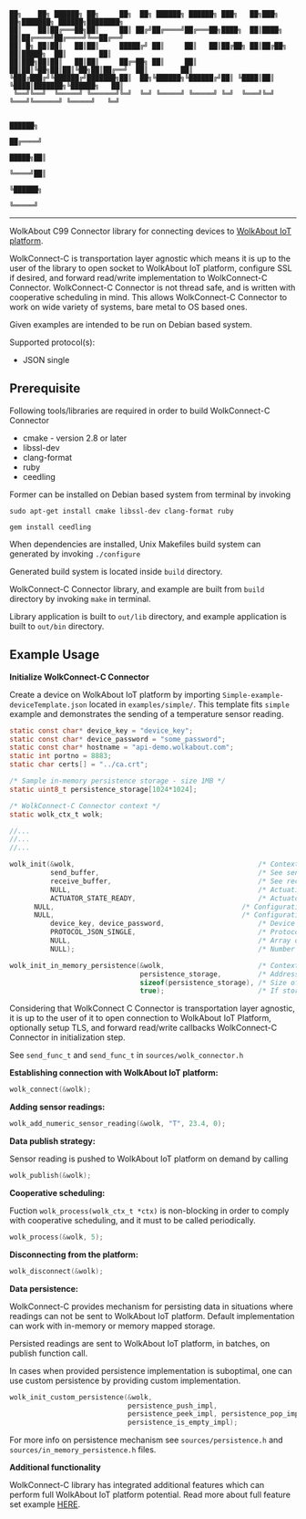 ``` 
██╗    ██╗ ██████╗ ██╗     ██╗  ██╗ ██████╗ ██████╗ ███╗   ██╗███╗   ██╗███████╗ ██████╗████████╗  
██║    ██║██╔═══██╗██║     ██║ ██╔╝██╔════╝██╔═══██╗████╗  ██║████╗  ██║██╔════╝██╔════╝╚══██╔══╝  
██║ █╗ ██║██║   ██║██║     █████╔╝ ██║     ██║   ██║██╔██╗ ██║██╔██╗ ██║█████╗  ██║        ██║     
██║███╗██║██║   ██║██║     ██╔═██╗ ██║     ██║   ██║██║╚██╗██║██║╚██╗██║██╔══╝  ██║        ██║     
╚███╔███╔╝╚██████╔╝███████╗██║  ██╗╚██████╗╚██████╔╝██║ ╚████║██║ ╚████║███████╗╚██████╗   ██║     
 ╚══╝╚══╝  ╚═════╝ ╚══════╝╚═╝  ╚═╝ ╚═════╝ ╚═════╝ ╚═╝  ╚═══╝╚═╝  ╚═══╝╚══════╝ ╚═════╝   ╚═╝     
                                                                                                   
                                                                                            ██████╗
                                                                                           ██╔════╝
                                                                                     █████╗██║     
                                                                                     ╚════╝██║     
                                                                                           ╚██████╗
                                                                                            ╚═════╝
```
-----
WolkAbout C99 Connector library for connecting devices to [WolkAbout IoT platform](https://demo.wolkabout.com/#/login).

WolkConnect-C is transportation layer agnostic which means it is up to the user of the library to open socket to WolkAbout IoT platform,
configure SSL if desired, and forward read/write implementation to WolkConnect-C Connector.
WolkConnect-C Connector is not thread safe, and is written with cooperative scheduling in mind.
This allows WolkConnect-C Connector to work on wide variety of systems, bare metal to OS based ones.

Given examples are intended to be run on Debian based system.

Supported protocol(s):
* JSON single

Prerequisite
------
Following tools/libraries are required in order to build WolkConnect-C Connector

* cmake - version 2.8 or later
* libssl-dev
* clang-format
* ruby
* ceedling

Former can be installed on Debian based system from terminal by invoking

`sudo apt-get install cmake libssl-dev clang-format ruby`

`gem install ceedling`

When dependencies are installed, Unix Makefiles build system can generated by invoking `./configure`

Generated build system is located inside `build` directory.

WolkConnect-C Connector library, and example are built from `build` directory by invoking `make` in terminal.

Library application is built to `out/lib` directory, and example application is built to `out/bin` directory.

Example Usage
-------------
**Initialize WolkConnect-C Connector**

Create a device on WolkAbout IoT platform by importing `Simple-example-deviceTemplate.json` located in `examples/simple/`.
This template fits `simple` example and demonstrates the sending of a temperature sensor reading.

```c
static const char* device_key = "device_key";
static const char* device_password = "some_password";
static const char* hostname = "api-demo.wolkabout.com";
static int portno = 8883;
static char certs[] = "../ca.crt";

/* Sample in-memory persistence storage - size 1MB */
static uint8_t persistence_storage[1024*1024];

/* WolkConnect-C Connector context */
static wolk_ctx_t wolk;

//...
//...
//...

wolk_init(&wolk,                                             /* Context */
          send_buffer,                                       /* See send_func_t */
          receive_buffer,                                    /* See recv_func_t */
          NULL,                                              /* Actuation handler        - see actuation_handler_t */
          ACTUATOR_STATE_READY,                              /* Actuator status provider - see actuator_status_provider_t */
	  NULL,                                              /* Configuration handler        - see configuration_handler_t */
	  NULL,                                              /* Configuration provider - see configuration_provider_t */
          device_key, device_password,                       /* Device key and password provided by WolkAbout IoT Platform upon device creation */
          PROTOCOL_JSON_SINGLE,                              /* Protocol specified for device */
          NULL,                                              /* Array of actuator references */
          NULL);                                             /* Number of actuator references */

wolk_init_in_memory_persistence(&wolk,                       /* Context */
                                persistence_storage,         /* Address to start of the memory which will be used by persistence mechanism */
                                sizeof(persistence_storage), /* Size of memory in bytes */
                                true);                       /* If storage is full overwrite oldest item when pushing */
```
Considering that WolkConnect C Connector is transportation layer agnostic, it is up to the user of it to open connection to
WolkAbout IoT Platform, optionally setup TLS, and forward read/write callbacks WolkConnect-C Connector in initialization
step.

See `send_func_t` and `send_func_t` in `sources/wolk_connector.h`

**Establishing connection with WolkAbout IoT platform:**
```c
wolk_connect(&wolk);
```
**Adding sensor readings:**
```c
wolk_add_numeric_sensor_reading(&wolk, "T", 23.4, 0);
```
**Data publish strategy:**

Sensor reading is pushed to WolkAbout IoT platform on demand by calling
```c
wolk_publish(&wolk);
```

**Cooperative scheduling:**

Fuction `wolk_process(wolk_ctx_t *ctx)` is non-blocking in order to comply with cooperative scheduling,
and it must to be called periodically.

```c
wolk_process(&wolk, 5);
```

**Disconnecting from the platform:**
```c
wolk_disconnect(&wolk);
```

**Data persistence:**

WolkConnect-C provides mechanism for persisting data in situations where readings can not be sent to WolkAbout IoT platform.
Default implementation can work with in-memory or memory mapped storage.

Persisted readings are sent to WolkAbout IoT platform, in batches, on publish function call.

In cases when provided persistence implementation is suboptimal, one can use custom persistence by providing custom implementation.

```c
wolk_init_custom_persistence(&wolk,
                             persistence_push_impl,
                             persistence_peek_impl, persistence_pop_impl,
                             persistence_is_empty_impl);
```

For more info on persistence mechanism see `sources/persistence.h` and `sources/in_memory_persistence.h` files.

**Additional functionality**

WolkConnect-C library has integrated additional features which can perform full WolkAbout IoT platform potential. Read more about full feature set example [HERE](https://github.com/Wolkabout/WolkConnect-C/tree/master/examples/full_feature_set).
